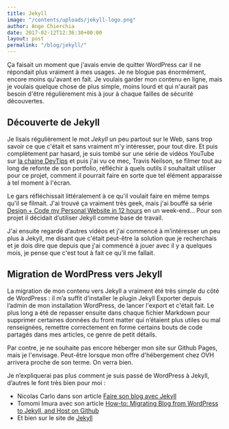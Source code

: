 ```yaml
---
title: Jekyll
image: "/contents/uploads/jekyll-logo.png"
author: Ange Chierchia
date: 2017-02-12T12:36:30+00:00
layout: post
permalink: "/blog/jekyll/"
---
```


Ça faisait un moment que j'avais envie de quitter WordPress car il ne répondait plus vraiment à mes usages. Je ne blogue pas énormément, encore moins qu'avant en fait.  Je voulais garder mon contenu en ligne, mais je voulais quelque chose de plus simple, moins lourd et qui n'aurait pas besoin d'être régulièrement mis à jour à chaque failles de sécurité découvertes.

## Découverte de Jekyll

Je lisais régulièrement le mot *Jekyll* un peu partout sur le Web, sans trop savoir ce que c'était et sans vraiment m'y intéresser, pour tout dire. Et puis complètement par hasard, je suis tombé sur une série de vidéos YouTube sur [la chaine DevTips](https://www.youtube.com/user/DevTipsForDesigners) et puis j'ai vu ce mec, Travis Neilson, se filmer tout au long de refonte de son portfolio, réfléchir à quels outils il souhaitait utiliser pour ce projet, comment il pourrait faire en sorte que tel élément apparaisse à tel moment à l'écran.

Le gars réfléchissait littéralement à ce qu'il voulait faire en même temps qu'il se filmait. J'ai trouvé ça vraiment très geek, mais j'ai bouffé sa série [Design + Code my Personal Website in 12 hours](https://www.youtube.com/playlist?list=PLqGj3iMvMa4KeBN2krBtcO3U90_7SOl-A) en un week-end... Pour son projet il décidait d’utiliser Jekyll comme base de travail.

J'ai ensuite regardé d’autres vidéos et j'ai commencé à m’intéresser un peu plus à Jekyll, me disant que c'était peut-être la solution que je recherchais et je dois dire que depuis que j'ai commencé à jouer avec il y a quelques mois, je pense que c'est tout à fait ce qu’il me fallait.

## Migration de WordPress vers Jekyll

La migration de mon contenu vers Jekyll a vraiment été très simple du côté de WordPress : il m’a suffit d’installer le plugin Jekyll Exporter depuis l’admin de mon installation WordPress, de lancer l'export et c'était fait. Le plus long a été de repasser ensuite dans chaque fichier Markdown pour supprimer certaines données du front matter qui n’étaient plus utiles ou mal renseignées, remettre correctement en forme certains bouts de code partagés dans mes articles, ce genre de petit détails. 

Par contre, je ne souhaite pas encore héberger mon site sur Github Pages, mais je l'envisage. Peut-être lorsque mon offre d'hébergement chez OVH arrivera proche de son terme. On verra bien.

Je n’expliquerai pas plus comment je suis passé de WordPress à Jekyll, d’autres le font très bien pour moi : 

- Nicolas Carlo dans son article [Faire son blog avec Jekyll](http://www.nicoespeon.com/fr/2013/04/faire-son-blog-avec-jekyll/)
- Tomomi Imura avec son article [How-to: Migrating Blog from WordPress to Jekyll, and Host on Github](http://www.girliemac.com/blog/2013/12/27/wordpress-to-jekyll/)
- Et bien sur le site de [Jekyll](https://jekyllrb.com/)
